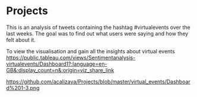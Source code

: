 # Projects

This is an analysis of tweets containing the hashtag #virtualevents over the last weeks. 
The goal was to find out what users were saying and how they felt about it.
 
To view the visualisation and gain all the insights about virtual events
https://public.tableau.com/views/Sentimentanalysis-virtualevents/Dashboard1?:language=en-GB&:display_count=n&:origin=viz_share_link

https://github.com/acalizaya/Projects/blob/master/virtual_events/Dashboard%201-3.png
